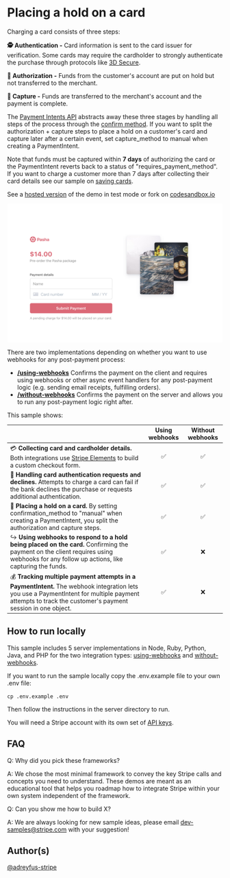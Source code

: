 # Placing a hold on a card
Charging a card consists of three steps:

**🕵️ Authentication -** Card information is sent to the card issuer for verification. Some cards may require the cardholder to strongly authenticate the purchase through protocols like [3D Secure](https://stripe.com/ie/guides/3d-secure-2). 

**💁 Authorization -** Funds from the customer's account are put on hold but not transferred to the merchant. 

**💸 Capture -** Funds are transferred to the merchant's account and the payment is complete.

The [Payment Intents API](https://stripe.com/docs/api/payment_intents) abstracts away these three stages by handling all steps of the process through the [confirm method](https://stripe.com/docs/api/payment_intents/confirm). If you want to split the authorization + capture steps to place a hold on a customer's card and capture later after a certain event, set capture_method to manual when creating a PaymentIntent.

Note that funds must be captured within **7 days** of authorizing the card or the PaymentIntent reverts back to a status of "requires_payment_method". If you want to charge a customer more than 7 days after collecting their card details see our sample on [saving cards](https://github.com/stripe-samples/saving-card-without-payment).

See a [hosted version](https://nbzjj.sse.codesandbox.io/) of the demo in test mode or fork on [codesandbox.io](https://codesandbox.io/s/stripe-sample-placing-a-hold-nbzjj)

<img src="./placing-hold-preview.png" alt="Checkout page to place a hold" align="center">

There are two implementations depending on whether you want to use webhooks for any post-payment process: 
* **[/using-webhooks](/using-webhooks)** Confirms the payment on the client and requires using webhooks or other async event handlers for any post-payment logic (e.g. sending email receipts, fulfilling orders). 
* **[/without-webhooks](/without-webhooks)** Confirms the payment on the server and allows you to run any post-payment logic right after.

This sample shows:
<!-- prettier-ignore -->
|     | Using webhooks | Without webhooks
:--- | :---: | :---:
💳 **Collecting card and cardholder details.** Both integrations use [Stripe Elements](https://stripe.com/docs/stripe-js) to build a custom checkout form. | ✅  | ✅ |
🙅 **Handling card authentication requests and declines.** Attempts to charge a card can fail if the bank declines the purchase or requests additional authentication.  | ✅  | ✅ |
💁 **Placing a hold on a card.** By setting confirmation_method to "manual" when creating a PaymentIntent, you split the authorization and capture steps. | ✅ | ✅ |
↪️ **Using webhooks to respond to a hold being placed on the card.** Confirming the payment on the client requires using webhooks for any follow up actions, like capturing the funds. | ✅ | ❌ |
💰 **Tracking multiple payment attempts in a PaymentIntent.** The webhook integration lets you use a PaymentIntent for multiple payment attempts to track the customer's payment session in one object. | ✅ | ❌ |


## How to run locally
This sample includes 5 server implementations in Node, Ruby, Python, Java, and PHP for the two integration types: [using-webhooks](/using-webhooks) and [without-webhooks](/without-webhooks). 

If you want to run the sample locally copy the .env.example file to your own .env file: 

```
cp .env.example .env
```

Then follow the instructions in the server directory to run.

You will need a Stripe account with its own set of [API keys](https://stripe.com/docs/development#api-keys).


## FAQ
Q: Why did you pick these frameworks?

A: We chose the most minimal framework to convey the key Stripe calls and concepts you need to understand. These demos are meant as an educational tool that helps you roadmap how to integrate Stripe within your own system independent of the framework.

Q: Can you show me how to build X?

A: We are always looking for new sample ideas, please email dev-samples@stripe.com with your suggestion!

## Author(s)
[@adreyfus-stripe](https://twitter.com/adrind)

